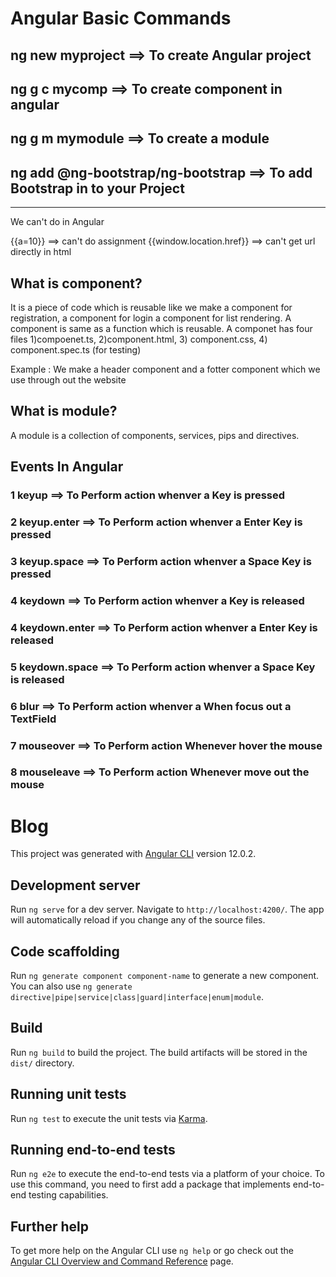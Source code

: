 # Angular Basic Commands

## ng new myproject ==> To create Angular project

## ng g c mycomp ==> To create component in angular

## ng g m mymodule ==> To create a module

## ng add @ng-bootstrap/ng-bootstrap ==> To add Bootstrap in to your Project

---------------------------------------------
We can't do in Angular

{{a=10}} ==> can't do assignment 
{{window.location.href}} ==> can't get url directly in html


## What is component?
It is a piece of code which is reusable like we make a component for registration, a component for login
a component for list rendering.
A component is same as a function which is reusable. 
A componet has four files 1)compoenet.ts, 2)component.html, 3) component.css, 4) component.spec.ts (for testing)

Example : We make a header component and a fotter component which we use through out the website


## What is module?
A module is a collection of components, services, pips and directives.

## Events In Angular
### 1 keyup ==> To Perform action whenver a Key is pressed
### 2 keyup.enter ==> To Perform action whenver a Enter Key is pressed
### 3 keyup.space ==> To Perform action whenver a Space Key is pressed 
### 4 keydown ==> To Perform action whenver a Key is released
### 4 keydown.enter ==> To Perform action whenver a Enter Key is released
### 5 keydown.space ==> To Perform action whenver a Space Key is released
### 6 blur ==> To Perform action whenver a When focus out a TextField
### 7 mouseover ==> To Perform action Whenever hover the mouse
### 8 mouseleave ==> To Perform action Whenever move out the mouse

# Blog

This project was generated with [Angular CLI](https://github.com/angular/angular-cli) version 12.0.2.

## Development server

Run `ng serve` for a dev server. Navigate to `http://localhost:4200/`. The app will automatically reload if you change any of the source files.

## Code scaffolding

Run `ng generate component component-name` to generate a new component. You can also use `ng generate directive|pipe|service|class|guard|interface|enum|module`.

## Build

Run `ng build` to build the project. The build artifacts will be stored in the `dist/` directory.

## Running unit tests

Run `ng test` to execute the unit tests via [Karma](https://karma-runner.github.io).

## Running end-to-end tests

Run `ng e2e` to execute the end-to-end tests via a platform of your choice. To use this command, you need to first add a package that implements end-to-end testing capabilities.

## Further help

To get more help on the Angular CLI use `ng help` or go check out the [Angular CLI Overview and Command Reference](https://angular.io/cli) page.




